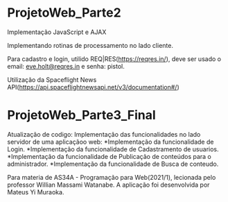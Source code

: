# ProjetoWeb_Parte2
 Implementação JavaScript e AJAX
 
Implementando rotinas de processamento no lado cliente.

Para cadastro e login, utilido REQ|RES(https://reqres.in/), deve ser usado o email: eve.holt@reqres.in e senha: pistol.

Utilização da Spaceflight News API(https://api.spaceflightnewsapi.net/v3/documentation#/)

# ProjetoWeb_Parte3_Final
Atualização de codigo:
Implementação das funcionalidades no lado servidor de uma aplicaçãoo web:
*Implementação da funcionalidade de Login. 
*Implementação da funcionalidade de Cadastramento de usuarios. 
*Implementação da funcionalidade de Publicação de conteúdos para o administrador. 
*Implementação da funcionalidade de Busca de conteudo.

Para materia de AS34A - Programação para Web(2021/1), lecionada pelo professor Willian Massami Watanabe. A aplicação foi desenvolvida por Mateus Yi Muraoka. 

